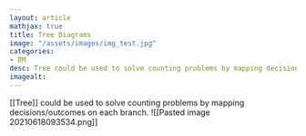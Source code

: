 ```yaml
---
layout: article
mathjax: true
title: Tree Diagrams
image: "/assets/images/img_test.jpg"
categories:
- DM
desc: Tree could be used to solve counting problems by mapping decisions/outcomes on each branch. 
imagealt: 
---
```


[[Tree]] could be used to solve counting problems by mapping decisions/outcomes on each branch.
![[Pasted image 20210618093534.png]]